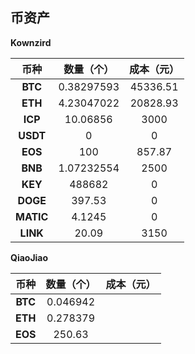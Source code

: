 ## 币资产

**Kownzird**

| **币种**  | **数量（个）** | **成本（元）** |
| :-------: | :------------: | :------------: |
|  **BTC**  |   0.38297593   |    45336.51    |
|  **ETH**  |   4.23047022   |    20828.93    |
|  **ICP**  |    10.06856    |      3000      |
| **USDT**  |       0        |       0        |
|  **EOS**  |      100       |     857.87     |
|  **BNB**  |   1.07232554   |      2500      |
|  **KEY**  |     488682     |       0        |
| **DOGE**  |     397.53     |       0        |
| **MATIC** |     4.1245     |       0        |
| **LINK**  |     20.09      |      3150      |



**QiaoJiao**

| **币种** | **数量（个）** | 成本（元） |
| :------: | :------------: | :--------: |
| **BTC**  |    0.046942    |            |
| **ETH**  |    0.278379    |            |
| **EOS**  |     250.63     |            |
